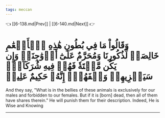 ```yaml
---
tags: meccan
---
```


👈 [[6-138.md|Prev]] | [[6-140.md|Next]] 👉

# وَقَالُواْ مَا فِي بُطُونِ هَٰذِهِ ٱلۡأَنۡعَٰمِ خَالِصَةٞ لِّذُكُورِنَا وَمُحَرَّمٌ عَلَىٰٓ أَزۡوَٰجِنَاۖ وَإِن يَكُن مَّيۡتَةٗ فَهُمۡ فِيهِ شُرَكَآءُۚ سَيَجۡزِيهِمۡ وَصۡفَهُمۡۚ إِنَّهُۥ حَكِيمٌ عَلِيمٞ

And they say, "What is in the bellies of these animals is exclusively for our males and forbidden to our females. But if it is [born] dead, then all of them have shares therein." He will punish them for their description. Indeed, He is Wise and Knowing

---


